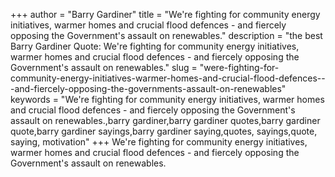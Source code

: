 +++
author = "Barry Gardiner"
title = "We're fighting for community energy initiatives, warmer homes and crucial flood defences - and fiercely opposing the Government's assault on renewables."
description = "the best Barry Gardiner Quote: We're fighting for community energy initiatives, warmer homes and crucial flood defences - and fiercely opposing the Government's assault on renewables."
slug = "were-fighting-for-community-energy-initiatives-warmer-homes-and-crucial-flood-defences---and-fiercely-opposing-the-governments-assault-on-renewables"
keywords = "We're fighting for community energy initiatives, warmer homes and crucial flood defences - and fiercely opposing the Government's assault on renewables.,barry gardiner,barry gardiner quotes,barry gardiner quote,barry gardiner sayings,barry gardiner saying,quotes, sayings,quote, saying, motivation"
+++
We're fighting for community energy initiatives, warmer homes and crucial flood defences - and fiercely opposing the Government's assault on renewables.
